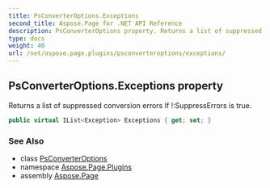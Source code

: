 ```yaml
---
title: PsConverterOptions.Exceptions
second_title: Aspose.Page for .NET API Reference
description: PsConverterOptions property. Returns a list of suppressed conversion errors If SuppressErrors is true
type: docs
weight: 40
url: /net/aspose.page.plugins/psconverteroptions/exceptions/
---
```

## PsConverterOptions.Exceptions property

Returns a list of suppressed conversion errors If !:SuppressErrors is true.

```csharp
public virtual IList<Exception> Exceptions { get; set; }
```

### See Also

* class [PsConverterOptions](../)
* namespace [Aspose.Page.Plugins](../../psconverteroptions/)
* assembly [Aspose.Page](../../../)


